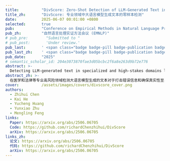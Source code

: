 ```yaml
---
title:          "DivScore: Zero-Shot Detection of LLM-Generated Text in Specialized Domains"
title_zh:       "DivScore: 专业领域中大语言模型生成文本的零样本检测"
date:           2025-06-07 00:01:00 +0800
selected:       true
pub:            "Conference on Empirical Methods in Natural Language Processing (EMNLP)"
pub_zh:         "自然语言处理实证方法会议 (EMNLP)"
# pub_pre:        "Submitted to "
# pub_post:       'Under review.'
pub_last:       ' <span class="badge badge-pill badge-publication badge-success">Main Conference</span>'
pub_last_zh:    ' <span class="badge badge-pill badge-publication badge-success">主会议</span>'
pub_date:       "2025"
# semantic_scholar_id: 204e3073870fae3d05bcbc2f6a8e263d9b72e776
abstract: >-
  Detecting LLM-generated text in specialized and high-stakes domains like medicine and law is crucial for combating misinformation and ensuring authenticity. We propose DivScore, a zero-shot detection framework using normalized entropy-based scoring and domain knowledge distillation to robustly identify LLM-generated text in specialized domains. Experiments show that DivScore consistently outperforms state-of-the-art detectors, with 14.4% higher AUROC and 64.0% higher recall at 0.1% false positive rate threshold.
abstract_zh: >-
  在医学和法律等专业高风险领域检测大语言模型生成的文本对于打击错误信息和确保真实性至关重要。我们提出了DivScore，一个使用归一化熵评分和领域知识蒸馏的零样本检测框架，能够稳健地识别专业领域中的大语言模型生成文本。实验表明，DivScore始终优于最先进的检测器，AUROC提高14.4%，在0.1%误报率阈值下召回率提高64.0%。
cover:          /assets/images/covers/divscore_cover.png
authors:
  - Zhihui Chen
  - Kai He
  - Yucheng Huang
  - Yunxiao Zhu
  - Mengling Feng
links:
  Paper: https://arxiv.org/abs/2506.06705
  Code: https://github.com/richardChenzhihui/DivScore
  arXiv: https://arxiv.org/abs/2506.06705
links_zh:
  论文: https://arxiv.org/abs/2506.06705
  代码: https://github.com/richardChenzhihui/DivScore
  arXiv: https://arxiv.org/abs/2506.06705
---
```


